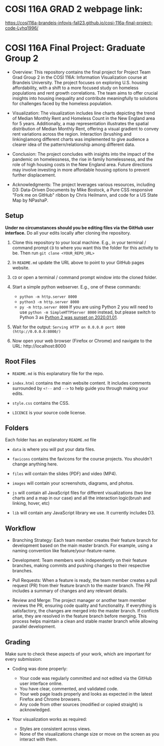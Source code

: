 # COSI 116A GRAD 2 webpage link:
https://cosi116a-brandeis-infovis-fall23.github.io/cosi-116a-final-project-code-Lyhq1996/

# COSI 116A Final Project: Graduate Group 2

- Overview:
This repository contains the final project for Project Team Grad Group 2 in the COSI 116A: Information Visualization course at Brandeis University. The project focuses on exploring U.S. housing affordability, with a shift to a more focused study on homeless populations and rent growth correlations. The team aims to offer crucial insights into housing inequality and contribute meaningfully to solutions for challenges faced by the homeless population.

- Visualization:
The visualization includes line charts depicting the trend of Median Monthly Rent and Homeless Count in the New England area for 5 years. Additionally, a map representation illustrates the spatial distribution of Median Monthly Rent, offering a visual gradient to convey rent variations across the region. Interaction (brushing and linking)among different charts was implemented to give audience a clearer idea of the pattern/relationship among different data.

- Conclusion:
The project concludes with insights into the impact of the pandemic on homelessness, the rise in family homelessness, and the role of high housing costs in the New England area. Future directions may involve investing in more affordable housing options to prevent further displacement.

- Acknowledgments:
The project leverages various resources, including D3: Data-Driven Documents by Mike Bostock, a Pure CSS responsive "Fork me on GitHub" ribbon by Chris Heilmann, and code for a US State Map by NPashaP.
## Setup

**Under no circumstances should you be editing files via the GitHub user interface.** Do all your edits locally after cloning the repository.

1. Clone this repository to your local machine. E.g., in your terminal / command prompt `CD` to where you want this the folder for this activity to be. Then run `git clone <YOUR_REPO_URL>`

1. In `README.md` update the URL above to point to your GitHub pages website.

1. `CD` or open a terminal / command prompt window into the cloned folder.

1. Start a simple python webserver. E.g., one of these commands:
    * `python -m http.server 8000`
    * `python3 -m http.server 8000`
    * `py -m http.server 8000`
    If you are using Python 2 you will need to use `python -m SimpleHTTPServer 8000` instead, but please switch to Python 3 as [Python 2 was sunset on 2020.01.01](https://www.python.org/doc/sunset-python-2/).

1. Wait for the output: `Serving HTTP on 0.0.0.0 port 8000 (http://0.0.0.0:8000/)`

1. Now open your web browser (Firefox or Chrome) and navigate to the URL: http://localhost:8000

## Root Files
* `README.md` is this explanatory file for the repo.

* `index.html` contains the main website content. It includes comments surrounded by `<!--` and `-->` to help guide you through making your edits.

* `style.css` contains the CSS.

* `LICENCE` is your source code license.

## Folders
Each folder has an explanatory `README.md` file

* `data` is where you will put your data files.

* `favicons` contains the favicons for the course projects. You shouldn't change anything here.

* `files` will contain the slides (PDF) and video (MP4).

* `images` will contain your screenshots, diagrams, and photos.

* `js` will contain all JavaScript files for different visualizations (two line charts and a map in our case) and all the interaction logic(brush and linking, hover, etc)
  
* `lib` will contain any JavaScript library we use. It currently includes D3.

## Workflow

- Branching Strategy: Each team member creates their feature branch for development based on the main master branch. For example, using a naming convention like feature/your-feature-name.

- Development: Team members work independently on their feature branches, making commits and pushing changes to their respective branches.

- Pull Requests: When a feature is ready, the team member creates a pull request (PR) from their feature branch to the master branch. The PR includes a summary of changes and any relevant details.

- Review and Merge: The project manager or another team member reviews the PR, ensuring code quality and functionality. If everything is satisfactory, the changes are merged into the master branch. If conflicts arise, they are resolved in the feature branch before merging. This process helps maintain a clean and stable master branch while allowing parallel development.

## Grading

Make sure to check these aspects of your work, which are important for every submission:

* Coding was done properly:
    * Your code was regularly committed and not edited via the GitHub user interface online.
    * You have clear, commented, and validated code.
    * Your web page loads properly and looks as expected in the latest Firefox and Chrome browsers.
    * Any code from other sources (modified or copied straight) is acknowledged.

* Your visualization works as required:
    * Styles are consistent across views.
    * None of the visualizations change size or move on the screen as you interact with them.
    
